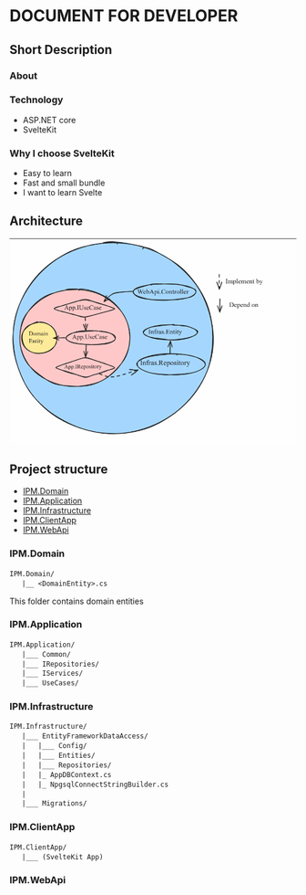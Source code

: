 # DOCUMENT FOR DEVELOPER

## Short Description
### About 

### Technology
- ASP.NET core
- SvelteKit

### Why I choose SvelteKit
- Easy to learn 
- Fast and small bundle
- I want to learn Svelte

## Architecture
![arch](./images/Arch.png) 

## Project structure
- [IPM.Domain](#ipmdomain)
- [IPM.Application](#ipmapplication)
- [IPM.Infrastructure](#ipminfrastructure) 
- [IPM.ClientApp](#ipmclientapp) 
- [IPM.WebApi](#ipmwebapi) 

### IPM.Domain
```txt
IPM.Domain/
   |__ <DomainEntity>.cs
```
This folder contains domain entities

### IPM.Application
```txt
IPM.Application/
   |___ Common/
   |___ IRepositories/
   |___ IServices/
   |___ UseCases/
```

### IPM.Infrastructure
```txt
IPM.Infrastructure/
   |___ EntityFrameworkDataAccess/
   |   |___ Config/
   |   |___ Entities/
   |   |___ Repositories/
   |   |_ AppDBContext.cs
   |   |_ NpgsqlConnectStringBuilder.cs
   |
   |___ Migrations/
```

### IPM.ClientApp
```txt
IPM.ClientApp/
   |___ (SvelteKit App)
```

### IPM.WebApi

